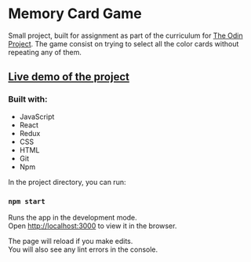 # Memory Card Game

Small project, built for assignment as part of the curriculum for [The Odin Project](https://www.theodinproject.com/).
The game consist on trying to select all the color cards without repeating any of them.

## [Live demo of the project](https://sebapkfd.github.io/memory-card/)

### Built with: 
* JavaScript
* React
* Redux
* CSS
* HTML
* Git
* Npm

In the project directory, you can run:

### `npm start`

Runs the app in the development mode.\
Open [http://localhost:3000](http://localhost:3000) to view it in the browser.

The page will reload if you make edits.\
You will also see any lint errors in the console.